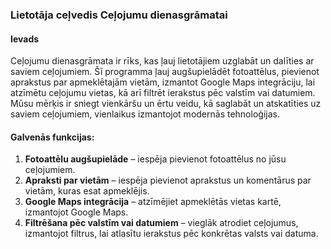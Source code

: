 ### **Lietotāja ceļvedis Ceļojumu dienasgrāmatai**

#### **Ievads**
Ceļojumu dienasgrāmata ir rīks, kas ļauj lietotājiem uzglabāt un dalīties ar saviem ceļojumiem. Šī programma ļauj augšupielādēt fotoattēlus, pievienot aprakstus par apmeklētajām vietām, izmantot Google Maps integrāciju, lai atzīmētu ceļojumu vietas, kā arī filtrēt ierakstus pēc valstīm vai datumiem. Mūsu mērķis ir sniegt vienkāršu un ērtu veidu, kā saglabāt un atskatīties uz saviem ceļojumiem, vienlaikus izmantojot modernās tehnoloģijas.

#### **Galvenās funkcijas:**
1. **Fotoattēlu augšupielāde** – iespēja pievienot fotoattēlus no jūsu ceļojumiem.
2. **Apraksti par vietām** – iespēja pievienot aprakstus un komentārus par vietām, kuras esat apmeklējis.
3. **Google Maps integrācija** – atzīmējiet apmeklētās vietas kartē, izmantojot Google Maps.
4. **Filtrēšana pēc valstīm vai datumiem** – vieglāk atrodiet ceļojumus, izmantojot filtrus, lai atlasītu ierakstus pēc konkrētas valsts vai datuma.